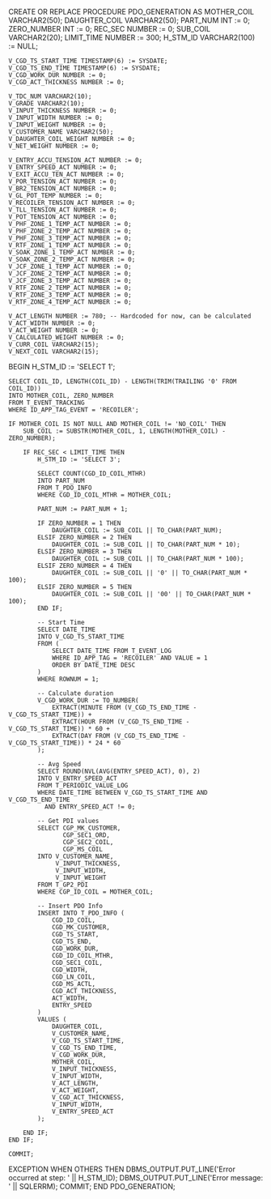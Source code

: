 CREATE OR REPLACE PROCEDURE PDO_GENERATION AS
    MOTHER_COIL VARCHAR2(50);
    DAUGHTER_COIL VARCHAR2(50);
    PART_NUM INT := 0;
    ZERO_NUMBER INT := 0;
    REC_SEC NUMBER := 0;
    SUB_COIL VARCHAR2(20);
    LIMIT_TIME NUMBER := 300;
    H_STM_ID VARCHAR2(100) := NULL;

    V_CGD_TS_START_TIME TIMESTAMP(6) := SYSDATE;
    V_CGD_TS_END_TIME TIMESTAMP(6) := SYSDATE;
    V_CGD_WORK_DUR NUMBER := 0;
    V_CGD_ACT_THICKNESS NUMBER := 0;

    V_TDC_NUM VARCHAR2(10);
    V_GRADE VARCHAR2(10);
    V_INPUT_THICKNESS NUMBER := 0;
    V_INPUT_WIDTH NUMBER := 0;
    V_INPUT_WEIGHT NUMBER := 0;
    V_CUSTOMER_NAME VARCHAR2(50);
    V_DAUGHTER_COIL_WEIGHT NUMBER := 0;
    V_NET_WEIGHT NUMBER := 0;

    V_ENTRY_ACCU_TENSION_ACT NUMBER := 0;
    V_ENTRY_SPEED_ACT NUMBER := 0;
    V_EXIT_ACCU_TEN_ACT NUMBER := 0;
    V_POR_TENSION_ACT NUMBER := 0;
    V_BR2_TENSION_ACT NUMBER := 0;
    V_GL_POT_TEMP NUMBER := 0;
    V_RECOILER_TENSION_ACT NUMBER := 0;
    V_TLL_TENSION_ACT NUMBER := 0;
    V_POT_TENSION_ACT NUMBER := 0;
    V_PHF_ZONE_1_TEMP_ACT NUMBER := 0;
    V_PHF_ZONE_2_TEMP_ACT NUMBER := 0;
    V_PHF_ZONE_3_TEMP_ACT NUMBER := 0;
    V_RTF_ZONE_1_TEMP_ACT NUMBER := 0;
    V_SOAK_ZONE_1_TEMP_ACT NUMBER := 0;
    V_SOAK_ZONE_2_TEMP_ACT NUMBER := 0;
    V_JCF_ZONE_1_TEMP_ACT NUMBER := 0;
    V_JCF_ZONE_2_TEMP_ACT NUMBER := 0;
    V_JCF_ZONE_3_TEMP_ACT NUMBER := 0;
    V_RTF_ZONE_2_TEMP_ACT NUMBER := 0;
    V_RTF_ZONE_3_TEMP_ACT NUMBER := 0;
    V_RTF_ZONE_4_TEMP_ACT NUMBER := 0;

    V_ACT_LENGTH NUMBER := 780; -- Hardcoded for now, can be calculated
    V_ACT_WIDTH NUMBER := 0;
    V_ACT_WEIGHT NUMBER := 0;
    V_CALCULATED_WEIGHT NUMBER := 0;
    V_CURR_COIL VARCHAR2(15);
    V_NEXT_COIL VARCHAR2(15);

BEGIN
    H_STM_ID := 'SELECT 1';

    SELECT COIL_ID, LENGTH(COIL_ID) - LENGTH(TRIM(TRAILING '0' FROM COIL_ID))
    INTO MOTHER_COIL, ZERO_NUMBER
    FROM T_EVENT_TRACKING
    WHERE ID_APP_TAG_EVENT = 'RECOILER';

    IF MOTHER_COIL IS NOT NULL AND MOTHER_COIL != 'NO_COIL' THEN
        SUB_COIL := SUBSTR(MOTHER_COIL, 1, LENGTH(MOTHER_COIL) - ZERO_NUMBER);

        IF REC_SEC < LIMIT_TIME THEN
            H_STM_ID := 'SELECT 3';

            SELECT COUNT(CGD_ID_COIL_MTHR)
            INTO PART_NUM
            FROM T_PDO_INFO
            WHERE CGD_ID_COIL_MTHR = MOTHER_COIL;

            PART_NUM := PART_NUM + 1;

            IF ZERO_NUMBER = 1 THEN
                DAUGHTER_COIL := SUB_COIL || TO_CHAR(PART_NUM);
            ELSIF ZERO_NUMBER = 2 THEN
                DAUGHTER_COIL := SUB_COIL || TO_CHAR(PART_NUM * 10);
            ELSIF ZERO_NUMBER = 3 THEN
                DAUGHTER_COIL := SUB_COIL || TO_CHAR(PART_NUM * 100);
            ELSIF ZERO_NUMBER = 4 THEN
                DAUGHTER_COIL := SUB_COIL || '0' || TO_CHAR(PART_NUM * 100);
            ELSIF ZERO_NUMBER = 5 THEN
                DAUGHTER_COIL := SUB_COIL || '00' || TO_CHAR(PART_NUM * 100);
            END IF;

            -- Start Time
            SELECT DATE_TIME
            INTO V_CGD_TS_START_TIME
            FROM (
                SELECT DATE_TIME FROM T_EVENT_LOG
                WHERE ID_APP_TAG = 'RECOILER' AND VALUE = 1
                ORDER BY DATE_TIME DESC
            )
            WHERE ROWNUM = 1;

            -- Calculate duration
            V_CGD_WORK_DUR := TO_NUMBER(
                EXTRACT(MINUTE FROM (V_CGD_TS_END_TIME - V_CGD_TS_START_TIME)) +
                EXTRACT(HOUR FROM (V_CGD_TS_END_TIME - V_CGD_TS_START_TIME)) * 60 +
                EXTRACT(DAY FROM (V_CGD_TS_END_TIME - V_CGD_TS_START_TIME)) * 24 * 60
            );

            -- Avg Speed
            SELECT ROUND(NVL(AVG(ENTRY_SPEED_ACT), 0), 2)
            INTO V_ENTRY_SPEED_ACT
            FROM T_PERIODIC_VALUE_LOG
            WHERE DATE_TIME BETWEEN V_CGD_TS_START_TIME AND V_CGD_TS_END_TIME
              AND ENTRY_SPEED_ACT != 0;

            -- Get PDI values
            SELECT CGP_MK_CUSTOMER,
                   CGP_SEC1_ORD,
                   CGP_SEC2_COIL,
                   CGP_MS_COIL
            INTO V_CUSTOMER_NAME,
                 V_INPUT_THICKNESS,
                 V_INPUT_WIDTH,
                 V_INPUT_WEIGHT
            FROM T_GP2_PDI
            WHERE CGP_ID_COIL = MOTHER_COIL;

            -- Insert PDO Info
            INSERT INTO T_PDO_INFO (
                CGD_ID_COIL,
                CGD_MK_CUSTOMER,
                CGD_TS_START,
                CGD_TS_END,
                CGD_WORK_DUR,
                CGD_ID_COIL_MTHR,
                CGD_SEC1_COIL,
                CGD_WIDTH,
                CGD_LN_COIL,
                CGD_MS_ACTL,
                CGD_ACT_THICKNESS,
                ACT_WIDTH,
                ENTRY_SPEED
            )
            VALUES (
                DAUGHTER_COIL,
                V_CUSTOMER_NAME,
                V_CGD_TS_START_TIME,
                V_CGD_TS_END_TIME,
                V_CGD_WORK_DUR,
                MOTHER_COIL,
                V_INPUT_THICKNESS,
                V_INPUT_WIDTH,
                V_ACT_LENGTH,
                V_ACT_WEIGHT,
                V_CGD_ACT_THICKNESS,
                V_INPUT_WIDTH,
                V_ENTRY_SPEED_ACT
            );

        END IF;
    END IF;

    COMMIT;

EXCEPTION
    WHEN OTHERS THEN
        DBMS_OUTPUT.PUT_LINE('Error occurred at step: ' || H_STM_ID);
        DBMS_OUTPUT.PUT_LINE('Error message: ' || SQLERRM);
        COMMIT;
END PDO_GENERATION;
